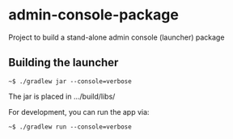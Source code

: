 # admin-console-package
Project to build a stand-alone admin console (launcher) package

## Building the launcher
```
~$ ./gradlew jar --console=verbose
```
The jar is placed in .../build/libs/

For development, you can run the app via:

```
~$ ./gradlew run --console=verbose
```
